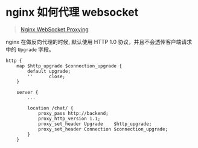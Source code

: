 # nginx 如何代理 websocket

> [Nginx WebSocket Proxying](http://nginx.org/en/docs/http/websocket.html)

nginx 在做反向代理的时候, 默认使用 HTTP 1.0 协议，并且不会透传客户端请求中的 `Upgrade` 字段。



```nginx
http {
    map $http_upgrade $connection_upgrade {
        default upgrade;
        ''      close;
    }

    server {
        ...

        location /chat/ {
            proxy_pass http://backend;
            proxy_http_version 1.1;
            proxy_set_header Upgrade    $http_upgrade;
            proxy_set_header Connection $connection_upgrade;
        }
    }
```
